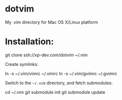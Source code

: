 dotvim
======

My .vim directory for Mac OS X/Linux platform

Installation:
======

git clone ssh://xp-dev.com/dotvim ~/.vim

Create symlinks:

ln -s ~/.vim/vimrc ~/.vimrc
ln -s ~/.vim/gvimrc ~/.gvimrc

Switch to the `~/.vim` directory, and fetch submodules:

cd ~/.vim
git submodule init
git submodule update
